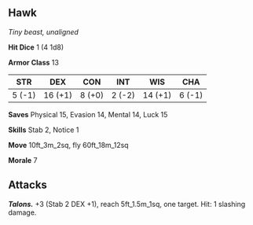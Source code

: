 ## Hawk

*Tiny beast, unaligned*

**Hit Dice** 1 (4 1d8)

**Armor Class** 13

| STR     | DEX     | CON     | INT     | WIS     | CHA     |
|---------|---------|---------|---------|---------|---------|
|  5 (-1) | 16 (+1) |  8 (+0) |  2 (-2) | 14 (+1) |  6 (-1) |

**Saves** Physical 15, Evasion 14, Mental 14, Luck 15

**Skills** Stab 2, Notice 1

**Move** 10ft_3m_2sq, fly 60ft_18m_12sq

**Morale** 7

## Attacks

***Talons.*** +3 (Stab 2 DEX +1), reach 5ft_1.5m_1sq, one target. Hit: 1 slashing damage.


